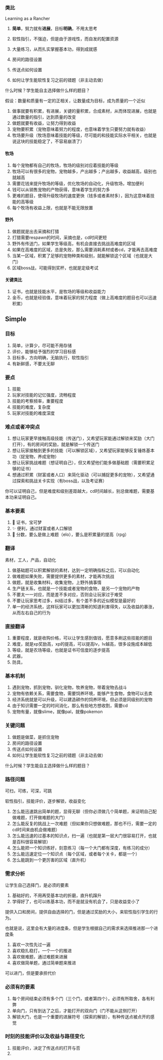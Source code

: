 ### 类比

Learning as a Rancher

1. **简单**，努力就有**进展**，目标**明确**，不用太思考
1. 软性指引，不强迫，但是由于游戏性，而自发的配置资源
1. 大量练习，从而扎实掌握基本功，得到成就感

1. 房间的路径设置
1. 传送点如何设置
1. 如何让学生能软性复习之前的错题（非主动去做）

什么时候？学生能自主选择做什么样的题目？

假设：数量和质量有一定的正相关，让数量成为目标，成为质量的一个近似

1. 做事就要有积累，有进展，关键的量积累，合成素材，从而体现进展，也就是通过数量的指引，达到质量的改变
1. 做题就要有收益，让努力得到收益
1. 宠物要积累（宠物意味着努力的程度，也意味着学生只要努力就有收益）
1. 牧场要升级（牧场意味着技能的等级，尽可能的和技能实际水平相关，也就是说这块的技能稳定了，不容易崩溃了）

#### 牧场

1. 每个宠物都有自己的牧场，牧场的级别对应着技能的等级
1. 牧场可以有很多的宠物，宠物越多，产出越多；产出越多，收益越高，级别也就越高
1. 需要花钱来提升牧场的等级，优化牧场的自动化，升级牧场，增加便利
1. 钱可以从销售宠物的产物获得，意味着学生的努力多
1. 更难的题目，使得升级牧场的速度更快（钱多或者素材多），因为这意味着技能的高等级
1. 每个牧场有收益上限，也就是不能无限放置

#### 野外

1. 做题就是出去采摘和打猎
1. 打猎需要respawn的时间，采摘也是，cd时间更短
1. 野外有传送门，如果学生等级高，有机会直接去挑战高难度的区域
1. 如果在高难度的区域，总是失败，那么需要消耗素材或者cd，才能再去高难度
1. 当某一区域，积累了足够的宠物种类和级别，就能解锁这个区域（也就是大门）
1. 区域boss战，可能得到奖杯，也就是定级考试

#### 关键类比

1. 证书，也就是技能水平，是牧场的等级和收益能力
1. 金币，也就是经验值，意味着玩家的努力程度（做上高难度的题目也可以迅速积累）

## Simple

### 目标

1. 简单，计算少，尽可能不用存储
1. 评价，能够给予强烈的学习目标感
1. 目标多，方向明确，无脑执行，软性指引
1. 有新鲜感，不要太无聊

### 要点

1. 技能
1. 玩家对技能的记忆强度，流畅程度
1. 技能的考察频率，重要程度
1. 技能的难度，复杂度
1. 玩家对技能的难度深度

### 难点或者冲突点

1. 想让玩家更早接触高级技能（传送门），又希望玩家能通过解锁来奖励（大门打开），有的房间的奖励，就是解锁一个传送门
1. 想让玩家接触到更多的技能（可以解锁区域），又希望玩家能够反复锤炼基本功（捉宠物，养成宠物）
1. 想让玩家挑战难题（想证明自己），但又希望他们能多做基础题（需要积累足够的证书）
1. 想通过积累（财富或者人口）来简化驱动（可以捕捉更多的宠物），又希望通过探索和挑战关卡实现（有boss战，以及考证赛）
 
你可以证明自己，但是难度和级别差距越大，cd时间越长，别总做难题，需要基本功来证明自己。

### 基本要素

1. 📜 证书，宝可梦
1. ✨ 便利，通过财富或者人口解锁
1. 💯 分数，要么是做上难题（elo），要么是积累量的提高（rpg）

### 翻译

素材，工人，产品，自动化

1. 做基础题可以积累解锁的素材，达到一定明确指标之后，可以自动化
1. 做难题如果失败，需要提供更多的素材，才能再次挑战
1. 做题，就是收集材料，收集宠物，上野外搞事情
1. 生产链关系，也就是一个技能或者宠物的食物，是另一个宠物的产物
1. 不要太一一对应，而是差不多对应，否则会让玩家过于难受
1. 不要让玩家思考过多，纠结过多，有个差不多的近似模型是最好的
1. 单一的经济系统，这样玩家可以更加清晰的知道利害得失，以及收益的暴涨，从而左右自己的行为

### 直接翻译

1. 重要程度，就是收购价格，可以让学生感到值钱，愿意多刷这些技能的题目
1. 难度，就是xp奖励高，xp的提高，可以提高lv，lv越高，很多设施成本越低
1. 等级，就是农场等级，也就是证书可信度的逐步提高
1. 武器，
1. 防具，

### 基本机制

1. 遇到宠物，抓到宠物，驯化宠物，牧养宠物，带着宠物去战斗
1. 宠物有依赖关系，需要食物，需要饲养环境，能够产生食物，食物可以去卖 
1. 经济系统就是可以升级，可以建造耕作的饲养环境，但必须是同级别的宠物
1. 由于知识需要一定的时间消化，那么有些地方想收割，需要cd
1. 宠物有量，就像slime，就像pal，就像pokemon

### 关键问题

1. 做题是做菜，是抓住宠物
1. 房间的路径设置
1. 传送点如何设置
1. 如何让学生能软性复习之前的错题（非主动去做）

什么时候？学生能自主选择做什么样的题目？

### 路径问题

可扫，可练，可深，可跳

软性指引，技能评价，逐步解锁，收益变化

1. 怎么能迅速跳出简单的题，显得无聊（但你必须做几个简单题，来证明自己配做难题，打开做难题的大门）
1. 怎么能反复的挑战上一次难题（但如果你只想做难题，那也不行，需要一定的cd时间来由机会做难题）
1. 怎么能迅速的过基本的知识点，扫一遍（也就是第一层大门很容易打开，也就是百科很容易解锁）
1. 怎么能把一个知识练好，刻意练习（每一个大门都有深度，有练习的成分）
1. 怎么能迅速定位一个知识点（每个区域，或者每个关卡，都是一个）
1. 怎么能跳到一个更厉害的区域（直升机）

### 需求分析

让学生自己选择门，是必须的要素

1. 基础好的，不用再受基本功的折磨，直升机蹿升
1. 学得好了，也可以练基本功，而不是就没有机会了，只是收益变小了

提供入口和房间，提供自由选择的门，但是通过奖励的大小，来软性指引学生的行为。

也就是说，这里会有大量的进度条，但是学生根据自己的需求来选择推进那一个进度条

1. 喜欢一次性先过一遍
1. 喜欢稳扎稳打，一个一个的推进
1. 喜欢做难题，通过难题来进展
1. 喜欢做简单题，通过简单题来推进

可以进门，但是要承担代价

### 必须有的要素

1. 每个房间结束必须有多个门（三个门，或者第四个），必须有所取舍，各有利弊
1. 单向门，只有到达了之后，才能打开的双向门（门不能从这侧打开）
1. 解锁大门，也是一个重要的进展符号（探索的解锁），有种传送点被点开的感觉

### 时刻的技能评价以及收益与路径变化

1. 技能评价，决定了传送点的打开与否
1. 
